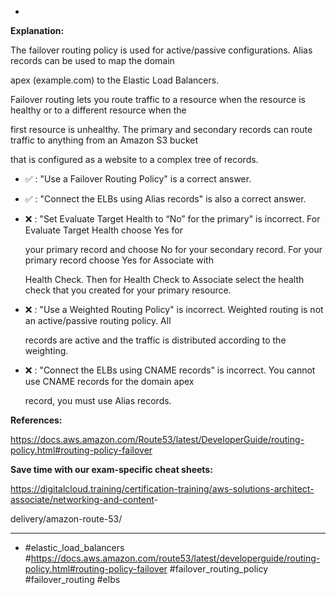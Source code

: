 *

**Explanation:**

The failover routing policy is used for active/passive configurations. Alias records can be used to map the domain

apex (example.com) to the Elastic Load Balancers.

Failover routing lets you route traffic to a resource when the resource is healthy or to a different resource when the

first resource is unhealthy. The primary and secondary records can route traffic to anything from an Amazon S3 bucket

that is configured as a website to a complex tree of records.

* ✅ :  "Use a Failover Routing Policy" is a correct answer.

* ✅ :  "Connect the ELBs using Alias records" is also a correct answer.

* ❌ :  "Set Evaluate Target Health to “No” for the primary" is incorrect. For Evaluate Target Health choose Yes for

  your primary record and choose No for your secondary record. For your primary record choose Yes for Associate with

  Health Check. Then for Health Check to Associate select the health check that you created for your primary resource.

* ❌ :  "Use a Weighted Routing Policy" is incorrect. Weighted routing is not an active/passive routing policy. All

  records are active and the traffic is distributed according to the weighting.

* ❌ :  "Connect the ELBs using CNAME records" is incorrect. You cannot use CNAME records for the domain apex

  record, you must use Alias records.

**References:**

<https://docs.aws.amazon.com/Route53/latest/DeveloperGuide/routing-policy.html#routing-policy-failover>

**Save time with our exam-specific cheat sheets:**

<https://digitalcloud.training/certification-training/aws-solutions-architect-associate/networking-and-content>-

delivery/amazon-route-53/

----
* #elastic_load_balancers #<https://docs.aws.amazon.com/route53/latest/developerguide/routing-policy.html#routing-policy-failover> #failover_routing_policy #failover_routing #elbs
